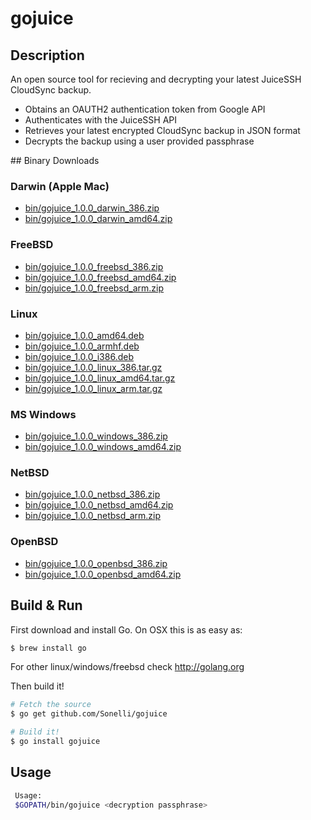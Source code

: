 gojuice
=======

## Description

An open source tool for recieving and decrypting your latest JuiceSSH CloudSync backup.

* Obtains an OAUTH2 authentication token from Google API
* Authenticates with the JuiceSSH API
* Retrieves your latest encrypted CloudSync backup in JSON format
* Decrypts the backup using a user provided passphrase

## Binary Downloads

### Darwin (Apple Mac)

 * [bin/gojuice\_1.0.0\_darwin\_386.zip](gojuice_1.0.0_darwin_386.zip)
 * [bin/gojuice\_1.0.0\_darwin\_amd64.zip](gojuice_1.0.0_darwin_amd64.zip)

### FreeBSD

 * [bin/gojuice\_1.0.0\_freebsd\_386.zip](gojuice_1.0.0_freebsd_386.zip)
 * [bin/gojuice\_1.0.0\_freebsd\_amd64.zip](gojuice_1.0.0_freebsd_amd64.zip)
 * [bin/gojuice\_1.0.0\_freebsd\_arm.zip](gojuice_1.0.0_freebsd_arm.zip)

### Linux

 * [bin/gojuice\_1.0.0\_amd64.deb](gojuice_1.0.0_amd64.deb)
 * [bin/gojuice\_1.0.0\_armhf.deb](gojuice_1.0.0_armhf.deb)
 * [bin/gojuice\_1.0.0\_i386.deb](gojuice_1.0.0_i386.deb)
 * [bin/gojuice\_1.0.0\_linux\_386.tar.gz](gojuice_1.0.0_linux_386.tar.gz)
 * [bin/gojuice\_1.0.0\_linux\_amd64.tar.gz](gojuice_1.0.0_linux_amd64.tar.gz)
 * [bin/gojuice\_1.0.0\_linux\_arm.tar.gz](gojuice_1.0.0_linux_arm.tar.gz)

### MS Windows

 * [bin/gojuice\_1.0.0\_windows\_386.zip](gojuice_1.0.0_windows_386.zip)
 * [bin/gojuice\_1.0.0\_windows\_amd64.zip](gojuice_1.0.0_windows_amd64.zip)

### NetBSD

 * [bin/gojuice\_1.0.0\_netbsd\_386.zip](gojuice_1.0.0_netbsd_386.zip)
 * [bin/gojuice\_1.0.0\_netbsd\_amd64.zip](gojuice_1.0.0_netbsd_amd64.zip)
 * [bin/gojuice\_1.0.0\_netbsd\_arm.zip](gojuice_1.0.0_netbsd_arm.zip)

### OpenBSD

 * [bin/gojuice\_1.0.0\_openbsd\_386.zip](gojuice_1.0.0_openbsd_386.zip)
 * [bin/gojuice\_1.0.0\_openbsd\_amd64.zip](gojuice_1.0.0_openbsd_amd64.zip)

## Build & Run

First download and install Go. 
On OSX this is as easy as:

```bash
$ brew install go
```

For other linux/windows/freebsd check http://golang.org

Then build it!

```bash
# Fetch the source
$ go get github.com/Sonelli/gojuice

# Build it!
$ go install gojuice
```

## Usage

```bash
 Usage:
 $GOPATH/bin/gojuice <decryption passphrase>
```
